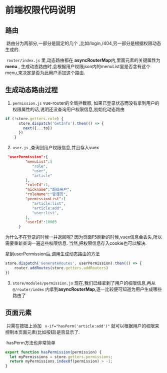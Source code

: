# 前端权限代码说明

## 路由

​	路由分为两部分,一部分是固定的几个 ,比如/login,/404,另一部分是根据权限动态生成的.

​	`router/index.js`  里,动态路由都在 **asyncRouterMap**内,里面元素的关键属性为**menu** , 生成动态路由时,会根据用户权限json内的menuList里是否含有这个menu,来决定是否为此用户添加这个路由.

## 生成动态路由过程



1.  `permission.js`   vue-router的全局拦截器, 如果已登录状态而没有拿到用户的权限属性的话,说明还没查询用户权限信息,初始化动态路由

   ```javascript
   if (!store.getters.role) {
         store.dispatch('GetInfo').then(() => {
           next({...to})
         })
       }
   ```

2. `user.js` ,查询到用户权限信息,并且存入vuex

```json
 "userPermission":{  
         "menuList":[  
            "role",
            "user",
            "article"
         ],
         "roleId":1,
         "nickname":"超级用户",
         "roleName":"管理员",
         "permissionList":[  
            "article:list",
            "article:add",
            "user:list",
         ],
         "userId":10003
      }
```

为什么不在登录的时候一并返回呢? 因为页面F5刷新的时候,vuex信息会丢失,所以需要重新查询一遍这些权限信息. 当然,把权限信息存入cookie也可以解决.

拿到userPermission后,调用生成动态路由的方法

```javascript
store.dispatch('GenerateRoutes', userPermission).then(() => {
    router.addRoutes(store.getters.addRouters)
})
```

3. `store/modules/permission.js` 现在,我们已经拿到了用户的权限信息,再从`@/router/index` 内拿到**asyncRouterMap**,逐一比较便可知道为用户生成哪些路由了

## 页面元素

​	只需在按钮上添加 ` v-if="hasPerm('article:add')"` 就可以根据用户的权限来控制本页面元素(比如按钮)是否显示了.

​	hasPerm方法也非常简单 

```javascript
export function hasPermission(permission) {
  let myPermissions = store.getters.permissions;
  return myPermissions.indexOf(permission) > -1;
}
```